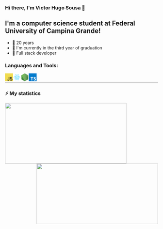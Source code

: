 ### Hi there, I'm Victor Hugo Sousa 👋

## I'm a computer science student at Federal University of Campina Grande!

- 🔭 20 years
- 🌱 I'm currently in the third year of graduation
- 🥅 Full stack developer 

### Languages and Tools:

<div align="center">
<img align="left" alt="JavaScript" width="26px" src="https://raw.githubusercontent.com/github/explore/80688e429a7d4ef2fca1e82350fe8e3517d3494d/topics/javascript/javascript.png" />
<img align="left" alt="React" width="26px" src="https://raw.githubusercontent.com/github/explore/80688e429a7d4ef2fca1e82350fe8e3517d3494d/topics/react/react.png" />
<img align="left" alt="Node.js" width="26px" src="https://raw.githubusercontent.com/github/explore/80688e429a7d4ef2fca1e82350fe8e3517d3494d/topics/nodejs/nodejs.png" />
<img align="left" alt="Typescript.js" width="26px" src="https://raw.githubusercontent.com/github/explore/80688e429a7d4ef2fca1e82350fe8e3517d3494d/topics/typescript/typescript.png" />
</div>
 
</br>

---

### :zap: My statistics
 
 <div align="center">
     <img align="left" src="https://github-readme-stats.vercel.app/api?username=SousaVictorH&show_icons=true&theme=dark" width="400px" height="200px" />
     <img align="right" src="https://github-readme-stats.vercel.app/api/top-langs/?username=SousaVictorH&layout=compact&theme=dark" width="400px" height="200px" />
 </div>
